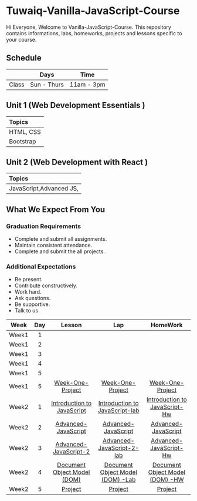 # Tuwaiq-Vanilla-JavaScript-Course

Hi Everyone, Welcome to Vanilla-JavaScript-Course. This repository contains informations, labs, homeworks, projects and lessons specific to your course.

## Schedule
|  | Days | Time |
| --- | ------------- | ------------- |
| Class | Sun - Thurs  | 11am - 3pm  |



## Unit 1 \(Web Development Essentials \)

| Topics |
| :--- |
| HTML, CSS |
| Bootstrap|



## Unit 2 \(Web Development with React \)

| Topics |
| :--- |
| JavaScript,Advanced JS,  |






## What We Expect From You
### Graduation Requirements
* Complete and submit all assignments.
* Maintain consistent attendance.
* Complete and submit the all projects.
### Additional Expectations
* Be present.
* Contribute constructively.
* Work hard.
* Ask questions.
* Be supportive.
* Talk to us

| Week | Day | Lesson | Lap | HomeWork |
|:----:|:---:|:------:|:---:|:--------:|
| Week1| 1   |        |     |
| Week1| 2   |        |     |
| Week1| 3   |        |     |
| Week1| 4   |        |     |
| Week1| 5   |        |     | 
| Week1| 5   |[Week-One-Project]()|[Week-One-Project]() | [Week-One-Project]()
| Week2| 1   |[Introduction to JavaScript](https://github.com/Tuwaiq-Academy-Training/Introduction-to-JavaScript/blob/main/README.md)|[Introduction to JavaScript-lab]()|[Introduction to JavaScript-Hw]()
| Week2| 2   |[Advanced-JavaScript](https://github.com/Tuwaiq-Academy-Training/Advanced-JavaScript)|[Advanced-JavaScript]()|[Advanced-JavaScript]()
| Week2| 3   |[Advanced-JavaScript-2](https://github.com/Tuwaiq-Academy-Training/Tuwaiq-Vanilla-JavaScript-Course-Day8/blob/main/README.md)|[Advanced-JavaScript-2-lab]()|[Advanced-JavaScript-Hw]()
| Week2| 4   |[Document Object Model (DOM) ]()|[Document Object Model (DOM) -Lab]()|[Document Object Model (DOM) -HW]()
| Week2| 5   |[Project]()|[Project]() | [Project]()


